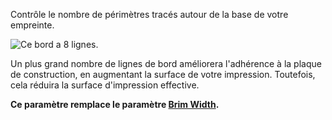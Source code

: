 Contrôle le nombre de périmètres tracés autour de la base de votre empreinte.

![Ce bord a 8 lignes.](../../../articles/images/brim_width.svg)

Un plus grand nombre de lignes de bord améliorera l'adhérence à la plaque de construction, en augmentant la surface de votre impression. Toutefois, cela réduira la surface d'impression effective.

**Ce paramètre remplace le paramètre [Brim Width](brim_width.md).**
